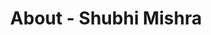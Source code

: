 ---
id: shubhi_mishra
permalink: "/about/shubhi_mishra"
full_name: Shubhi Mishra
title: About - Shubhi Mishra
role: Founder & CEO
image: shubhi_mishra_color.jpg
about: As the founder of Raft, Shubhi Mishra has extensive experience using human-centered design principles in an agile framework to create accessible and impactful digital solutions. For 12+ years, she has used her deep knowledge of UX strategy, mobile design, and interactive design to spearhead efforts with government agencies, educational institutions, and non-profits. Her work includes projects for agencies such as HHS, NIH, CFPB, Air Force, and various private sector clients including educational institutions and non-profits. Shubhi’s passion as both an innovator and a leader drives Raft in our mission to create digital products that make a positive difference in the lives of our community.    
github: https://github.com/shubhi-raft
linkedin: https://www.linkedin.com/in/shubhi-mishra-19a94a135/
featimg: "/assets/aboutBanner1.jpg"
layout: about/profile
weight: 1
---